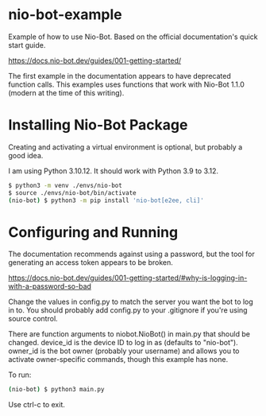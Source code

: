 # nio-bot-example
Example of how to use Nio-Bot. Based on the official documentation's quick start guide.

https://docs.nio-bot.dev/guides/001-getting-started/

The first example in the documentation appears to have deprecated function calls. This examples uses functions that work with Nio-Bot 1.1.0 (modern at the time of this writing).

# Installing Nio-Bot Package
Creating and activating a virtual environment is optional, but probably a good idea.

I am using Python 3.10.12. It should work with Python 3.9 to 3.12.
```bash
$ python3 -m venv ./envs/nio-bot
$ source ./envs/nio-bot/bin/activate
(nio-bot) $ python3 -m pip install 'nio-bot[e2ee, cli]'
```

# Configuring and Running
The documentation recommends against using a password, but the tool for generating an access token appears to be broken.

https://docs.nio-bot.dev/guides/001-getting-started/#why-is-logging-in-with-a-password-so-bad

Change the values in config.py to match the server you want the bot to log in to. You should probably add config.py to your .gitignore if you're using source control.

There are function arguments to niobot.NioBot() in main.py that should be changed. device_id is the device ID to log in as (defaults to "nio-bot"). owner_id is the bot owner (probably your username) and allows you to activate owner-specific commands, though this example has none.

To run:
```bash
(nio-bot) $ python3 main.py
```

Use ctrl-c to exit.
